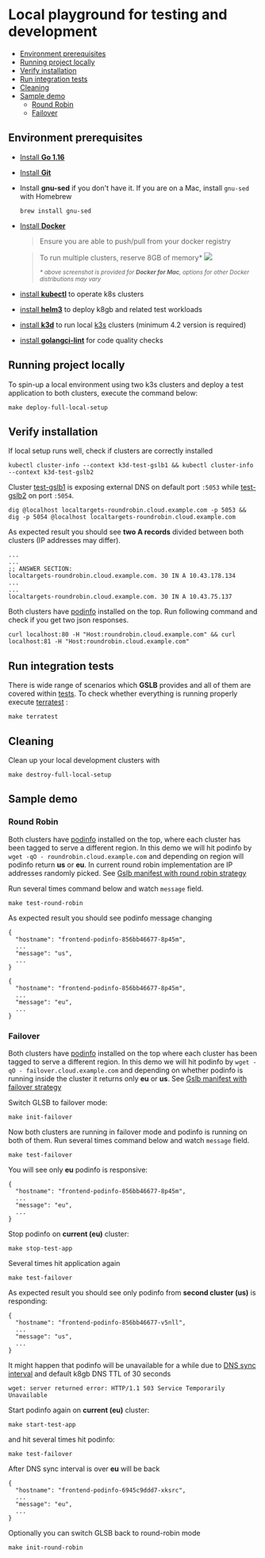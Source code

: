 <!-- omit in toc -->
# Local playground for testing and development

- [Environment prerequisites](#environment-prerequisites)
- [Running project locally](#running-project-locally)
- [Verify installation](#verify-installation)
- [Run integration tests](#run-integration-tests)
- [Cleaning](#cleaning)
- [Sample demo](#sample-demo)
  - [Round Robin](#round-robin)
  - [Failover](#failover)

## Environment prerequisites

- [Install **Go 1.16**](https://golang.org/dl/)

- [Install **Git**](https://git-scm.com/downloads)

- Install **gnu-sed** if you don't have it. If you are on a Mac, install `gnu-sed` with Homebrew
    ```shell script
    brew install gnu-sed
    ```

- [Install **Docker**](https://docs.docker.com/get-docker/)
  > Ensure you are able to push/pull from your docker registry

  > To run multiple clusters, reserve 8GB of memory*
    ![](/docs/images/docker_settings.png)
      <div>
        <sup><i>* above screenshot is provided for <strong>Docker for Mac</strong>, options for other Docker distributions may vary
        </i></sup>
      </div>

 - [install **kubectl**](https://kubernetes.io/docs/tasks/tools/install-kubectl/) to operate k8s clusters

 - [install **helm3**](https://helm.sh/docs/intro/install/) to deploy k8gb and related test workloads

 - [install **k3d**](https://k3d.io/#installation) to run local [k3s](https://k3s.io/) clusters (minimum 4.2 version is required)

 - [install **golangci-lint**](https://golangci-lint.run/usage/install/#local-installation) for code quality checks


## Running project locally

To spin-up a local environment using two k3s clusters and deploy a test application to both clusters, execute the command below:
```shell script
make deploy-full-local-setup
```

## Verify installation

If local setup runs well, check if clusters are correctly installed

```shell script
kubectl cluster-info --context k3d-test-gslb1 && kubectl cluster-info --context k3d-test-gslb2
```

Cluster [test-gslb1](https://github.com/k8gb-io/k8gb/tree/master/deploy/kind/cluster.yaml) is exposing external DNS on default port `:5053`
while [test-gslb2](https://github.com/k8gb-io/k8gb/tree/master/deploy/kind/cluster2.yaml) on port `:5054`.
```shell script
dig @localhost localtargets-roundrobin.cloud.example.com -p 5053 && dig -p 5054 @localhost localtargets-roundrobin.cloud.example.com
```
As expected result you should see **two A records** divided between both clusters (IP addresses may differ).
```shell script
...
...
;; ANSWER SECTION:
localtargets-roundrobin.cloud.example.com. 30 IN A 10.43.178.134
...
...
localtargets-roundrobin.cloud.example.com. 30 IN A 10.43.75.137
```
Both clusters have [podinfo](https://github.com/stefanprodan/podinfo) installed on the top.
Run following command and check if you get two json responses.
```shell script
curl localhost:80 -H "Host:roundrobin.cloud.example.com" && curl localhost:81 -H "Host:roundrobin.cloud.example.com"
```

## Run integration tests

There is wide range of scenarios which **GSLB** provides and all of them are covered within [tests](https://github.com/k8gb-io/k8gb/tree/master/terratest).
To check whether everything is running properly execute [terratest](https://terratest.gruntwork.io/) :

```shell script
make terratest
```

## Cleaning

Clean up your local development clusters with
```shell script
make destroy-full-local-setup
```

## Sample demo

### Round Robin

Both clusters have [podinfo](https://github.com/stefanprodan/podinfo) installed on the top, where each
cluster has been tagged to serve a different region. In this demo we will hit podinfo by `wget -qO - roundrobin.cloud.example.com` and depending
on region will podinfo return **us** or **eu**. In current round robin implementation are IP addresses randomly picked.
See [Gslb manifest with round robin strategy](https://github.com/k8gb-io/k8gb/tree/master/deploy/crds/k8gb.absa.oss_v1beta1_gslb_cr.yaml)

Run several times command below and watch `message` field.
```shell script
make test-round-robin
```
As expected result you should see podinfo message changing

```text
{
  "hostname": "frontend-podinfo-856bb46677-8p45m",
  ...
  "message": "us",
  ...
}
```
```text
{
  "hostname": "frontend-podinfo-856bb46677-8p45m",
  ...
  "message": "eu",
  ...
}
```

### Failover

Both clusters have [podinfo](https://github.com/stefanprodan/podinfo) installed on the top where each
cluster has been tagged to serve a different region. In this demo we will hit podinfo by `wget -qO - failover.cloud.example.com` and depending
on whether podinfo is running inside the cluster it returns only **eu** or **us**.
See [Gslb manifest with failover strategy](https://github.com/k8gb-io/k8gb/tree/master/deploy/crds/k8gb.absa.oss_v1beta1_gslb_cr_failover.yaml)

Switch GLSB to failover mode:
```shell script
make init-failover
```
Now both clusters are running in failover mode and podinfo is running on both of them.
Run several times command below and watch `message` field.
```shell script
make test-failover
```
You will see only **eu** podinfo is responsive:
```text
{
  "hostname": "frontend-podinfo-856bb46677-8p45m",
  ...
  "message": "eu",
  ...
}
```
Stop podinfo on **current (eu)** cluster:
```
make stop-test-app
```
Several times hit application again
```shell script
make test-failover
```
As expected result you should see only podinfo from **second cluster (us)** is responding:
```text
{
  "hostname": "frontend-podinfo-856bb46677-v5nll",
  ...
  "message": "us",
  ...
}
```
It might happen that podinfo will be unavailable for a while due to
[DNS sync interval](https://github.com/k8gb-io/k8gb/pull/81) and default k8gb DNS TTL of 30 seconds
```text
wget: server returned error: HTTP/1.1 503 Service Temporarily Unavailable
```
Start podinfo again on **current (eu)** cluster:
```shell script
make start-test-app
```
and hit several times hit podinfo:
```shell script
make test-failover
```
After DNS sync interval is over **eu** will be back
```text
{
  "hostname": "frontend-podinfo-6945c9ddd7-xksrc",
  ...
  "message": "eu",
  ...
}
```
Optionally you can switch GLSB back to round-robin mode
```shell script
make init-round-robin
```
